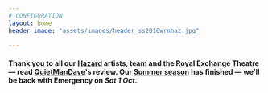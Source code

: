 ```yaml
---
# CONFIGURATION
layout: home
header_image: "assets/images/header_ss2016wrnhaz.jpg"

---
```

#### Thank you to all our [Hazard](/current/2016-hazard) artists, team and the Royal Exchange Theatre — read <a href="http://quietmandave.co.uk/2016/07/hazard" target="_blank">QuietManDave<a>'s review. Our [Summer season](/current/2016-springsummer) has finished — we'll be back with Emergency on *Sat 1 Oct*.
